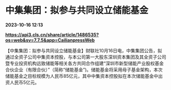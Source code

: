 # 中集集团：拟参与共同设立储能基金

**2023-10-16 12:13**

**https://api3.cls.cn/share/article/1486535?os=web&sv=7.7.5&app=CailianpressWeb**

【中集集团：拟参与共同设立储能基金】财联社10月16日电，中集集团公告，拟通过全资子公司中集资本控股，与本公司第一大股东深圳资本集团及其全资子公司暨专业投资机构远致储能等相关各方共同合作组建“深圳市新型储能产业股权基金合伙企业（有限合伙）”（简称“储能基金”)。储能基金将采用母子基金架构，本次储能基金之目标规模为人民币85亿元，其中中集资本控股拟在本次储能基金中出资人民币5亿元。